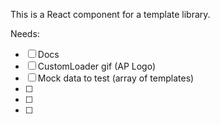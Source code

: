This is a React component for a template library.

Needs:
- [ ] Docs
- [ ] CustomLoader gif (AP Logo)
- [ ] Mock data to test (array of templates)
- [ ] 
- [ ] 
- [ ] 